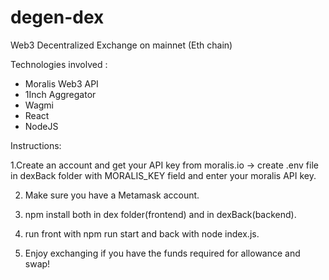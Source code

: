 # degen-dex
Web3 Decentralized Exchange on mainnet (Eth chain)

Technologies involved : 
- Moralis Web3 API
- 1Inch Aggregator
- Wagmi
- React
- NodeJS

Instructions:

1.Create an account and get your API key from moralis.io -> create .env file in dexBack folder with MORALIS_KEY field and enter your moralis API key.

2. Make sure you have a Metamask account.

3. npm install both in dex folder(frontend) and in dexBack(backend).

4. run front with npm run start and back with node index.js.

5. Enjoy exchanging if you have the funds required for allowance and swap!
